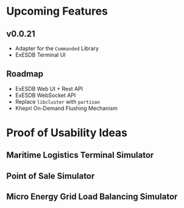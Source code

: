 # Upcoming Features

## v0.0.21

- Adapter for the `Commanded` Library
- ExESDB Terminal UI

## Roadmap

- ExESDB Web UI + Rest API
- ExESDB WebSocket API
- Replace `libcluster` with `partisan`
- Khepri On-Demand Flushing Mechanism

# Proof of Usability Ideas

## Maritime Logistics Terminal Simulator

## Point of Sale Simulator

## Micro Energy Grid Load Balancing Simulator
